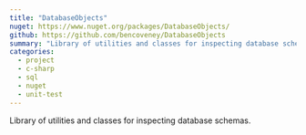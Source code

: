```yaml
---
title: "DatabaseObjects"
nuget: https://www.nuget.org/packages/DatabaseObjects/
github: https://github.com/bencoveney/DatabaseObjects
summary: "Library of utilities and classes for inspecting database schemas."
categories:
  - project
  - c-sharp
  - sql
  - nuget
  - unit-test
---
```


Library of utilities and classes for inspecting database schemas.
